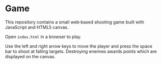 # Game

This repository contains a small web‑based shooting game built with
JavaScript and HTML5 canvas.

Open `index.html` in a browser to play.

Use the left and right arrow keys to move the player and press the space bar to
shoot at falling targets. Destroying enemies awards points which are displayed
on the canvas.
